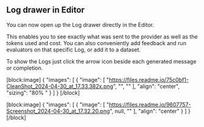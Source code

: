 ## Log drawer in Editor

You can now open up the Log drawer directly in the Editor.

This enables you to see exactly what was sent to the provider as well as the tokens used and cost. You can also conveniently add feedback and run evaluators on that specific Log, or add it to a dataset.

To show the Logs just click the arrow icon beside each generated message or completion.

[block:image]
{
  "images": [
    {
      "image": [
        "https://files.readme.io/75c0bf1-CleanShot_2024-04-30_at_17.33.382x.png",
        "",
        ""
      ],
      "align": "center",
      "sizing": "80% "
    }
  ]
}
[/block]


[block:image]
{
  "images": [
    {
      "image": [
        "https://files.readme.io/9607757-Screenshot_2024-04-30_at_17.32.20.png",
        null,
        ""
      ],
      "align": "center"
    }
  ]
}
[/block]